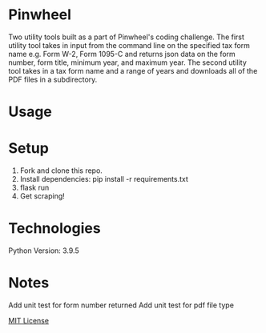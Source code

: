 # Pinwheel

Two utility tools built as a part of Pinwheel's coding challenge. The first utility tool takes in input from the command line on the specified tax form name e.g. Form W-2, Form 1095-C and returns json data on the form number, form title, minimum year, and maximum year. The second utility tool takes in a tax form name and a range of years and downloads all of the PDF files in a subdirectory.

# Usage

# Setup

1. Fork and clone this repo.
2. Install dependencies: pip install -r requirements.txt
3. flask run
4. Get scraping!

# Technologies

Python Version: 3.9.5

# Notes
Add unit test for form number returned
Add unit test for pdf file type



[MIT License](https://github.com/kelvinlin97)
